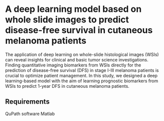 # A deep learning model based on whole slide images to predict disease-free survival in cutaneous melanoma patients 
The application of deep learning on whole-slide histological images (WSIs) can reveal insights for clinical and basic tumor science investigations. 
Finding quantitative imaging biomarkers from WSIs directly for the prediction of disease-free survival (DFS) in stage I-III melanoma patients is 
crucial to optimize patient management. In this study, we designed a deep learning-based model with the aim of learning prognostic biomarkers 
from WSIs to predict 1-year DFS in cutaneous melanoma patients. 
## Requirements
QuPath software
Matlab
